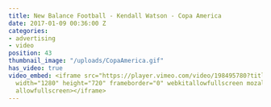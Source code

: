 ```yaml
---
title: New Balance Football - Kendall Watson - Copa America
date: 2017-01-09 00:36:00 Z
categories:
- advertising
- video
position: 43
thumbnail_image: "/uploads/CopaAmerica.gif"
has_video: true
video_embed: <iframe src="https://player.vimeo.com/video/198495780?title=0&byline=0&portrait=0"
  width="1280" height="720" frameborder="0" webkitallowfullscreen mozallowfullscreen
  allowfullscreen></iframe>
---
```


